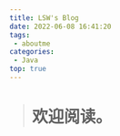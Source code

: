 ```yaml
---
title: LSW's Blog
date: 2022-06-08 16:41:20
tags: 
 - aboutme
categories: 
 - Java
top: true
---
```


> # 欢迎阅读。